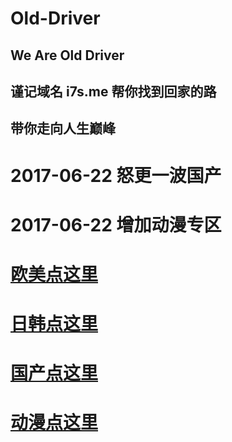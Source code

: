 




# Old-Driver
## We Are Old Driver
## 谨记域名 i7s.me 帮你找到回家的路
## 带你走向人生巅峰

# 2017-06-22 怒更一波国产
# 2017-06-22 增加动漫专区

# [欧美点这里](https://v.i7s.me/us/)
# [日韩点这里](https://v.i7s.me/jp/)
# [国产点这里](https://v.i7s.me/cn/)
# [动漫点这里](https://v.i7s.me/anime/)
